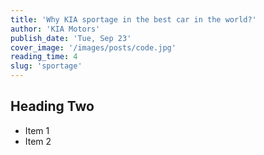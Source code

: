 ```yaml
---
title: 'Why KIA sportage in the best car in the world?'
author: 'KIA Motors'
publish_date: 'Tue, Sep 23'
cover_image: '/images/posts/code.jpg'
reading_time: 4
slug: 'sportage'
---
```


## Heading Two

-   Item 1
-   Item 2
